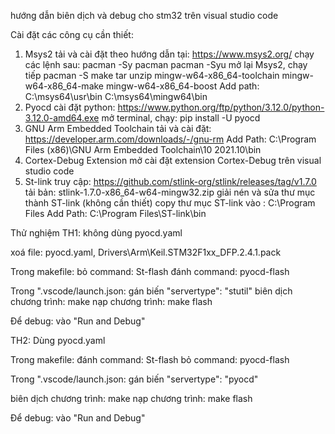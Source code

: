 hướng dẫn biên dịch và debug cho stm32 trên visual studio code

Cài đặt các công cụ cần thiết:
1. Msys2
tải và cài đặt theo hướng dẫn tại: https://www.msys2.org/
chạy các lệnh sau:
    pacman -Sy pacman
    pacman -Syu
mở lại Msys2, chạy tiếp
    pacman -S make tar unzip mingw-w64-x86_64-toolchain mingw-w64-x86_64-make mingw-w64-x86_64-boost
Add path:
    C:\msys64\usr\bin
    C:\msys64\mingw64\bin
2. Pyocd
cài đặt python: https://www.python.org/ftp/python/3.12.0/python-3.12.0-amd64.exe
mở terminal, chạy:
    pip install -U pyocd
3. GNU Arm Embedded Toolchain
tải và cài đặt: https://developer.arm.com/downloads/-/gnu-rm
Add Path: 
    C:\Program Files (x86)\GNU Arm Embedded Toolchain\10 2021.10\bin
4. Cortex-Debug Extension 
mở cài đặt extension Cortex-Debug trên visual studio code
5. St-link
truy cập: https://github.com/stlink-org/stlink/releases/tag/v1.7.0
tải bản: stlink-1.7.0-x86_64-w64-mingw32.zip
giải nén và sửa thư mục thành ST-link (không cần thiết)
copy thư mục ST-link vào : C:\Program Files
Add Path: C:\Program Files\ST-link\bin

Thử nghiệm
TH1: không dùng pyocd.yaml

xoá file: pyocd.yaml, Drivers\Arm\Keil.STM32F1xx_DFP.2.4.1.pack

Trong makefile:
    bỏ command: St-flash
    đánh command: pyocd-flash

Trong ".vscode/launch.json:
    gán biến "servertype": "stutil"
biên dịch chương trình:     make
nạp chương trình:           make flash

Để debug: vào "Run and Debug"

TH2: Dùng pyocd.yaml

Trong makefile:
    đánh command: St-flash
    bỏ command: pyocd-flash

Trong ".vscode/launch.json:
    gán biến "servertype": "pyocd"

biên dịch chương trình:     make
nạp chương trình:           make flash

Để debug: vào "Run and Debug"

